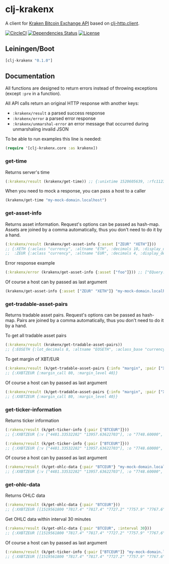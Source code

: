 clj-krakenx
===========

A client for [Kraken Bitcoin Exchange API](https://www.kraken.com/help/api) based on [clj-http.client](https://clojars.org/clj-http).

[![CircleCI](https://circleci.com/gh/druids/clj-krakenx.svg?style=svg)](https://circleci.com/gh/druids/clj-krakenx)
[![Dependencies Status](https://jarkeeper.com/druids/clj-krakenx/status.png)](https://jarkeeper.com/druids/clj-krakenx)
[![License](https://img.shields.io/badge/MIT-Clause-blue.svg)](https://opensource.org/licenses/MIT)


Leiningen/Boot
--------------

```clojure
[clj-krakenx "0.1.0"]
```


Documentation
-------------

All functions are designed to return errors instead of throwing exceptions (except `:pre` in a function).

All API calls return an original HTTP response with another keys:
- `:krakenx/result` a parsed success response
- `:krakenx/error` a parsed error response
- `:krakenx/unmarshal-error` an error message that occurred during unmarshaling invalid JSON

To be able to run examples this line is needed:

```clojure
(require '[clj-krakenx.core :as krakenx])
```

### get-time

Returns server's time

```clojure
(:krakenx/result (krakenx/get-time)) ;; {:unixtime 1520605639, :rfc1123 "Fri,  9 Mar 18 14:27:19 +0000"}
```

When you need to mock a response, you can pass a host to a caller

```clojure
(krakenx/get-time "my-mock-domain.localhost")
```


### get-asset-info

Returns asset information. Request's options can be passed as hash-map. Assets are joined by a comma automatically,
thus you don't need to do it by a hand.

```clojure
(:krakenx/result (krakenx/get-asset-info {:asset ["ZEUR" "XETH"]}))
;; {:XETH {:aclass "currency", :altname "ETH", :decimals 10, :display_decimals 5},
;;  :ZEUR {:aclass "currency", :altname "EUR", :decimals 4, :display_decimals 2}}
```

Error response example

```clojure
(:krakenx/error (krakenx/get-asset-info {:asset ["foo"]})) ;; ["EQuery:Unknown asset"]
```

Of course a host can by passed as last argument

```clojure
(krakenx/get-asset-info {:asset ["ZEUR" "XETH"]} "my-mock-domain.localhost"))
```


### get-tradable-asset-pairs

Returns tradable asset pairs. Request's options can be passed as hash-map. Pairs are joined by a comma automatically,
thus you don't need to do it by a hand.

To get all tradable asset pairs

```clojure
(:krakenx/result (krakenx/get-tradable-asset-pairs))
;; {:EOSETH {:lot_decimals 8, :altname "EOSETH", :aclass_base "currency", :margin_call 80, :leverage_buy [], ...
```

To get margin of XBT/EUR
```clojure
(:krakenx/result (k/get-tradable-asset-pairs {:info "margin", :pair ["XXBTZEUR"]}))
;; {:XXBTZEUR {:margin_call 80, :margin_level 40}}
```

Of course a host can by passed as last argument

```clojure
(:krakenx/result (k/get-tradable-asset-pairs {:info "margin", :pair ["XXBTZEUR"]} "my-mock-domain.localhost"))
;; {:XXBTZEUR {:margin_call 80, :margin_level 40}}
```

### get-ticker-information

Returns ticker information

```clojure
(:rakenx/result (k/get-ticker-info {:pair ["BTCEUR"]}))
;; {:XXBTZEUR {:v ["4481.33532282" "13957.63622703"], :o "7748.60000", ...
```


```clojure
(:rakenx/result (k/get-ticker-info {:pair ["BTCEUR"]}))
;; {:XXBTZEUR {:v ["4481.33532282" "13957.63622703"], :o "7748.60000", ...
```

Of course a host can by passed as last argument

```clojure
(:rakenx/result (k/get-ohlc-data {:pair "BTCEUR"} "my-mock-domain.localhost"))
;; {:XXBTZEUR {:v ["4481.33532282" "13957.63622703"], :o "7748.60000", ...
```

### get-ohlc-data

Returns OHLC data

```clojure
(:rakenx/result (k/get-ohlc-data {:pair "BTCEUR"}))
;; {:XXBTZEUR [[1519561800 "7817.4" "7817.4" "7727.2" "7757.9" "7767.6" "232.23015300" 1057] [1519563600 "7755.1" "7800.0" "7710.0" "7718.9" "7766.0" "223.74132895" 578], ... 
```

Get OHLC data within interval 30 minutes

```clojure
(:rakenx/result (k/get-ohlc-data {:pair "BTCEUR", :interval 30}))
;; {:XXBTZEUR [[1519561800 "7817.4" "7817.4" "7727.2" "7757.9" "7767.6" "232.23015300" 1057] [1519563600 "7755.1" "7800.0" "7710.0" "7718.9" "7766.0" "223.74132895" 578], ... 
```


Of course a host can by passed as last argument

```clojure
(:rakenx/result (k/get-ticker-info {:pair ["BTCEUR"]} "my-mock-domain.localhost"))
;; {:XXBTZEUR [[1519561800 "7817.4" "7817.4" "7727.2" "7757.9" "7767.6" "232.23015300" 1057] [1519563600 "7755.1" "7800.0" "7710.0" "7718.9" "7766.0" "223.74132895" 578], ... 
```
